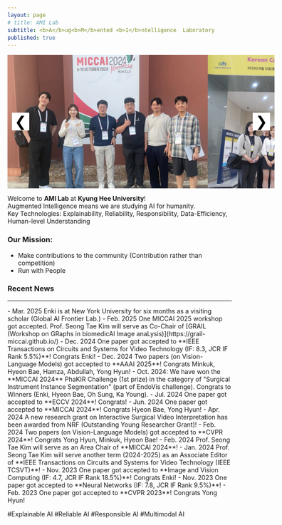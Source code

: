 ```yaml
---
layout: page
# title: AMI Lab
subtitle: <b>A</b>ug<b>M</b>ented <b>I</b>ntelligence  Laboratory
published: true
---
```



<div style="position: relative; width: 600px; height: 300px; margin: auto; overflow: hidden;">
  <div id="slider" style="display: flex; transition: transform 0.5s ease;">
    <img src="https://raw.githubusercontent.com/ailabkhu/ailabkhu.github.io/master/img/photo/MICCAI1.jpg">
    <img src="https://raw.githubusercontent.com/ailabkhu/ailabkhu.github.io/master/img/photo/KCCV2024.jpg">
    <img src="https://raw.githubusercontent.com/ailabkhu/ailabkhu.github.io/master/img/photo/MICCAI3.jpg">
  </div>

  <!-- 좌우 버튼 -->
  <button onclick="moveSlide(-1)" style="position: absolute; top: 50%; left: 10px; transform: translateY(-50%); background: white; border: none; font-size: 2rem; cursor: pointer;">&#10094;</button>
  <button onclick="moveSlide(1)" style="position: absolute; top: 50%; right: 10px; transform: translateY(-50%); background: white; border: none; font-size: 2rem; cursor: pointer;">&#10095;</button>

  <!-- 동그라미 표시 -->
  <div id="dots" style="text-align: center; margin-top: 10px;">
    <span onclick="currentSlide(0)" style="cursor: pointer; font-size: 2rem;">●</span>
    <span onclick="currentSlide(1)" style="cursor: pointer; font-size: 2rem;">●</span>
    <span onclick="currentSlide(2)" style="cursor: pointer; font-size: 2rem;">●</span>
  </div>
</div>

<style>
.slider-container {
  position: relative;
  width: 800px;
  height: 600px;
  margin: auto;
  overflow: hidden;
}

#slider {
  display: flex;
  transition: transform 0.5s ease;
  width: 100%;
}

#slider img {
  width: 800px;
  height: 600px;
  object-fit: cover;
  flex-shrink: 0;
}

.prev, .next {
  position: absolute;
  top: 50%;
  transform: translateY(-50%);
  background: white;
  border: none;
  font-size: 2rem;
  cursor: pointer;
}

.prev { left: 10px; }
.next { right: 10px; }

#dots {
  text-align: center;
  margin-top: 10px;
}

#dots span {
  cursor: pointer;
  font-size: 2rem;
}

@media (max-width: 1000px) {
  .slider-container {
    width: 450px;
    height: 300px;
  }

  #slider img {
    width: 450px;
    height: 300px;
  }
}
</style>

<!-- slider.js 불러오기 -->
<script src="/assets/js/slider.js"></script>
Welcome to **AMI Lab** at **Kyung Hee University**!             
Augmented Intelligence means we are studying AI for humanity.                    
Key Technologies: Explainability, Reliability, Responsibility, Data-Efficiency, Human-level Understanding 

### Our Mission: 
- Make contributions to the community (Contribution rather than competition)
- Run with People

### Recent News
<hr>
- Mar. 2025 Enki is at New York University for six months as a visiting scholar (Global AI Frontier Lab.)
- Feb. 2025 One MICCAI 2025 workshop got accepted. Prof. Seong Tae Kim will serve as Co-Chair of [GRAIL (Workshop on GRaphs in biomedicAl Image anaLysis)](https://grail-miccai.github.io/) 
- Dec. 2024 One paper got accepted to **IEEE Transactions on Circuits and Systems for Video Technology (IF: 8.3, JCR IF Rank 5.5%)**! Congrats Enki!
- Dec. 2024 Two papers (on Vision-Language Models) got accepted to **AAAI 2025**! Congrats Minkuk, Hyeon Bae, Hamza, Abdullah, Yong Hyun!
- Oct. 2024: We have won the **MICCAI 2024** PhaKIR Challenge (1st prize) in the category of "Surgical Instrument Instance Segmentation" (part of EndoVis challenge). Congrats to Winners (Enki, Hyeon Bae, Oh Sung, Ka Young).  
- Jul. 2024 One paper got accepted to **ECCV 2024**! Congrats!
- Jun. 2024 One paper got accepted to **MICCAI 2024**! Congrats Hyeon Bae, Yong Hyun!
- Apr. 2024 A new research grant on Interactive Surgical Video Interpretation has been awarded from NRF (Outstanding Young Researcher Grant)! 
- Feb. 2024 Two papers (on Vision-Language Models) got accepted to **CVPR 2024**! Congrats Yong Hyun, Minkuk, Hyeon Bae!
- Feb. 2024 Prof. Seong Tae Kim will serve as an Area Chair of **MICCAI 2024**!
- Jan. 2024 Prof. Seong Tae Kim will serve another term (2024-2025) as an Associate Editor of **IEEE Transactions on Circuits and Systems for Video Technology (IEEE TCSVT)**!
- Nov. 2023 One paper got accepted to **Image and Vision Computing (IF: 4.7, JCR IF Rank 18.5%)**! Congrats Enki!
- Nov. 2023 One paper got accepted to **Neural Networks (IF: 7.8, JCR IF Rank 9.5%)**!         
- Feb. 2023 One paper got accepted to **CVPR 2023**! Congrats Yong Hyun!

#Explainable AI #Reliable AI #Responsible AI #Multimodal AI
